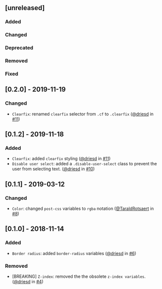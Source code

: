## [unreleased]

### Added

### Changed

### Deprecated

### Removed

### Fixed

## [0.2.0] - 2019-11-19

### Changed

- `Clearfix`: renamed `clearfix` selector from `.cf` to `.clearfix` ([@driesd](https://github.com/driesd) in [#11](https://github.com/teamleadercrm/ui-utilities/pull/11))

## [0.1.2] - 2019-11-18

### Added
- `Clearfix`: added `clearfix` styling ([@driesd](https://github.com/driesd) in [#11](https://github.com/teamleadercrm/ui-utilities/pull/11))
- `Disable user select`: added a `.disable-user-select` class to prevent the user from selecting text. ([@driesd](https://github.com/driesd) in [#10](https://github.com/teamleadercrm/ui-utilities/pull/10))

## [0.1.1] - 2019-03-12

### Changed

- `Color`: changed `post-css` variables to `rgba` notation ([@TaraldRotsaert](https://github.com/TaraldRotsaert) in [#8](https://github.com/teamleadercrm/ui-utilities/pull/8))

## [0.1.0] - 2018-11-14

### Added

- `Border radius`: added `border-radius` variables ([@driesd](https://github.com/driesd) in [#6](https://github.com/teamleadercrm/ui-utilities/pull/6))

### Removed

- [BREAKING] `Z-index`: removed the the obsolete `z-index variables`. ([@driesd](https://github.com/driesd) in [#4](https://github.com/teamleadercrm/ui-utilities/pull/4))
